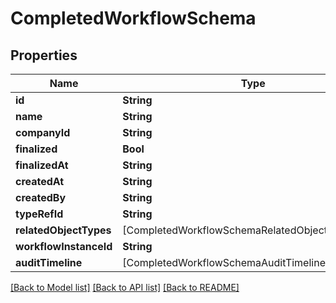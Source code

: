 # CompletedWorkflowSchema

## Properties
Name | Type | Description | Notes
------------ | ------------- | ------------- | -------------
**id** | **String** |  | 
**name** | **String** |  | 
**companyId** | **String** |  | 
**finalized** | **Bool** |  | 
**finalizedAt** | **String** |  | 
**createdAt** | **String** |  | 
**createdBy** | **String** |  | 
**typeRefId** | **String** |  | 
**relatedObjectTypes** | [CompletedWorkflowSchemaRelatedObjectTypesInner] |  | [optional] 
**workflowInstanceId** | **String** |  | 
**auditTimeline** | [CompletedWorkflowSchemaAuditTimelineInner] |  | [optional] 

[[Back to Model list]](../README.md#documentation-for-models) [[Back to API list]](../README.md#documentation-for-api-endpoints) [[Back to README]](../README.md)


